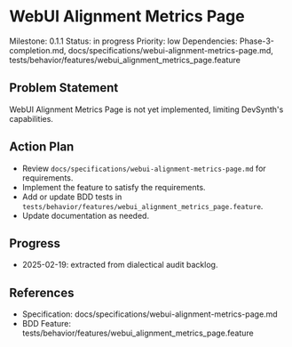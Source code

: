 # WebUI Alignment Metrics Page
Milestone: 0.1.1
Status: in progress
Priority: low
Dependencies: Phase-3-completion.md, docs/specifications/webui-alignment-metrics-page.md, tests/behavior/features/webui_alignment_metrics_page.feature

## Problem Statement
WebUI Alignment Metrics Page is not yet implemented, limiting DevSynth's capabilities.


## Action Plan
- Review `docs/specifications/webui-alignment-metrics-page.md` for requirements.
- Implement the feature to satisfy the requirements.
- Add or update BDD tests in `tests/behavior/features/webui_alignment_metrics_page.feature`.
- Update documentation as needed.

## Progress
- 2025-02-19: extracted from dialectical audit backlog.

## References
- Specification: docs/specifications/webui-alignment-metrics-page.md
- BDD Feature: tests/behavior/features/webui_alignment_metrics_page.feature

